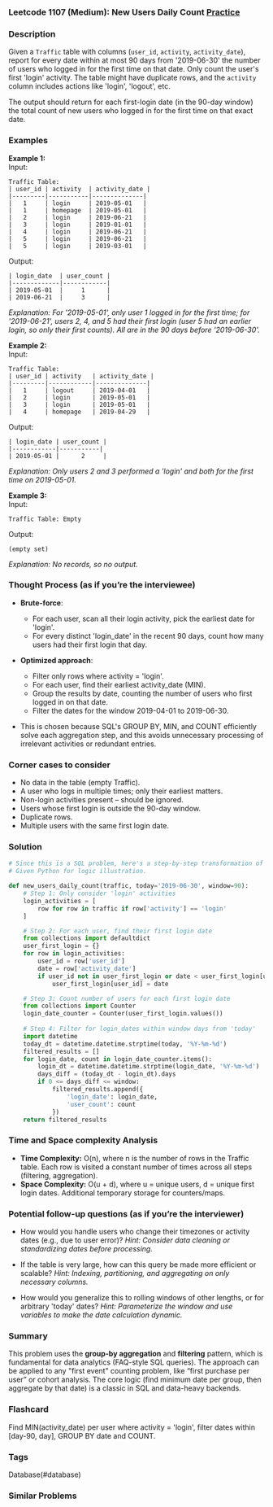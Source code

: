 ### Leetcode 1107 (Medium): New Users Daily Count [Practice](https://leetcode.com/problems/new-users-daily-count)

### Description  
Given a `Traffic` table with columns (`user_id`, `activity`, `activity_date`), report for every date within at most 90 days from '2019-06-30' the number of users who logged in for the first time on that date. Only count the user's first 'login' activity. The table might have duplicate rows, and the `activity` column includes actions like 'login', 'logout', etc.

The output should return for each first-login date (in the 90-day window) the total count of new users who logged in for the first time on that exact date.

### Examples  

**Example 1:**  
Input:  
```
Traffic Table:
| user_id | activity  | activity_date |
|---------|-----------|--------------|
|   1     | login     | 2019-05-01   |
|   1     | homepage  | 2019-05-01   |
|   2     | login     | 2019-06-21   |
|   3     | login     | 2019-01-01   |
|   4     | login     | 2019-06-21   |
|   5     | login     | 2019-06-21   |
|   5     | login     | 2019-03-01   |
```
Output:  
```
| login_date  | user_count |
|-------------|------------|
| 2019-05-01  |     1      |
| 2019-06-21  |     3      |
```
*Explanation: For '2019-05-01', only user 1 logged in for the first time; for '2019-06-21', users 2, 4, and 5 had their first login (user 5 had an earlier login, so only their first counts). All are in the 90 days before '2019-06-30'.*

**Example 2:**  
Input:  
```
Traffic Table:
| user_id | activity   | activity_date |
|---------|------------|--------------|
|   1     | logout     | 2019-04-01   |
|   2     | login      | 2019-05-01   |
|   3     | login      | 2019-05-01   |
|   4     | homepage   | 2019-04-29   |
```
Output:  
```
| login_date | user_count |
|------------|-----------|
| 2019-05-01 |      2     |
```
*Explanation: Only users 2 and 3 performed a 'login' and both for the first time on 2019-05-01.*

**Example 3:**  
Input:  
```
Traffic Table: Empty
```
Output:  
```
(empty set)
```
*Explanation: No records, so no output.*

### Thought Process (as if you’re the interviewee)  
- **Brute-force**:
  - For each user, scan all their login activity, pick the earliest date for 'login'.
  - For every distinct 'login_date' in the recent 90 days, count how many users had their first login that day.

- **Optimized approach**:
  - Filter only rows where activity = 'login'.
  - For each user, find their earliest activity_date (MIN).
  - Group the results by date, counting the number of users who first logged in on that date.
  - Filter the dates for the window 2019-04-01 to 2019-06-30.

- This is chosen because SQL's GROUP BY, MIN, and COUNT efficiently solve each aggregation step, and this avoids unnecessary processing of irrelevant activities or redundant entries.

### Corner cases to consider  
- No data in the table (empty Traffic).
- A user who logs in multiple times; only their earliest matters.
- Non-login activities present – should be ignored.
- Users whose first login is outside the 90-day window.
- Duplicate rows.
- Multiple users with the same first login date.

### Solution

```python
# Since this is a SQL problem, here's a step-by-step transformation of the logic.
# Given Python for logic illustration.

def new_users_daily_count(traffic, today='2019-06-30', window=90):
    # Step 1: Only consider 'login' activities
    login_activities = [
        row for row in traffic if row['activity'] == 'login'
    ]

    # Step 2: For each user, find their first login date
    from collections import defaultdict
    user_first_login = {}
    for row in login_activities:
        user_id = row['user_id']
        date = row['activity_date']
        if user_id not in user_first_login or date < user_first_login[user_id]:
            user_first_login[user_id] = date

    # Step 3: Count number of users for each first login date
    from collections import Counter
    login_date_counter = Counter(user_first_login.values())
    
    # Step 4: Filter for login_dates within window days from 'today'
    import datetime
    today_dt = datetime.datetime.strptime(today, '%Y-%m-%d')
    filtered_results = []
    for login_date, count in login_date_counter.items():
        login_dt = datetime.datetime.strptime(login_date, '%Y-%m-%d')
        days_diff = (today_dt - login_dt).days
        if 0 <= days_diff <= window:
            filtered_results.append({
                'login_date': login_date,
                'user_count': count
            })
    return filtered_results
```

### Time and Space complexity Analysis  

- **Time Complexity:** O(n), where n is the number of rows in the Traffic table. Each row is visited a constant number of times across all steps (filtering, aggregation).
- **Space Complexity:** O(u + d), where u = unique users, d = unique first login dates. Additional temporary storage for counters/maps.

### Potential follow-up questions (as if you’re the interviewer)  

- How would you handle users who change their timezones or activity dates (e.g., due to user error)?
  *Hint: Consider data cleaning or standardizing dates before processing.*

- If the table is very large, how can this query be made more efficient or scalable?
  *Hint: Indexing, partitioning, and aggregating on only necessary columns.*

- How would you generalize this to rolling windows of other lengths, or for arbitrary 'today' dates?
  *Hint: Parameterize the window and use variables to make the date calculation dynamic.*

### Summary
This problem uses the **group-by aggregation** and **filtering** pattern, which is fundamental for data analytics (FAQ-style SQL queries). The approach can be applied to any "first event" counting problem, like “first purchase per user” or cohort analysis. The core logic (find minimum date per group, then aggregate by that date) is a classic in SQL and data-heavy backends.


### Flashcard
Find MIN(activity_date) per user where activity = 'login', filter dates within [day-90, day], GROUP BY date and COUNT.

### Tags
Database(#database)

### Similar Problems
